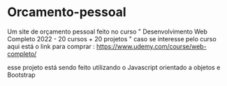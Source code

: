# Orcamento-pessoal
Um site de orçamento pessoal feito no curso " Desenvolvimento Web Completo 2022 - 20 cursos + 20 projetos " 
caso se interesse pelo curso aqui está o link para comprar : https://www.udemy.com/course/web-completo/

esse projeto está sendo  feito utilizando  o Javascript orientado a objetos  e  Bootstrap  

